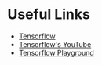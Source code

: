 # Useful Links

- [Tensorflow](https://tensorflow.org/)
- [Tensorflow's YouTube](https://www.youtube.com/tensorflow)
- [Tensorflow Playground](http://playground.tensorflow.org/)